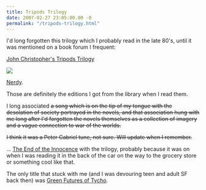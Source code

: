 ```yaml
---
title: Tripods Trilogy
date: 2007-02-27 23:05:00.00 -8
permalink: "/tripods-trilogy.html"
---
```

I'd long forgotten this trilogy which I probably read in the late 80's, until it was mentioned on a book forum I frequent:

[John Christopher's Tripods Trilogy](http://www.amazon.com/Tripods-Trilogy-John-Christopher/dp/0020425716/sr=8-1/qid=1172634787/ref=pd_bbs_sr_1/103-4624407-1586246?ie=UTF8&s=books)

![](/images/tripodsTrilogy.jpg)

[Nerdy](http://www.gnelson.demon.co.uk/tripage/trilogy.html).

Those are definitely the editions I got from the library when I read them.

I long associated <strike>a song which is on the tip of my tongue with the desolation of society portrayed in the novels, and that association hung with me long after I'd forgotten the novels themselves as a collection of imagery and a vague connection to war of the worlds.

I think it was a Peter Gabriel tune, not sure. Will update when I remember.</strike>

... [The End of the Innocence](http://en.wikipedia.org/wiki/The_End_of_the_Innocence_%28song%29) with the trilogy, probably because it was on when I was reading it in the back of the car on the way to the grocery store or something cool like that.

The only title that stuck with me (and I was devouring teen and adult SF back then) was [Green Futures of Tycho](http://www.amazon.com/Green-Futures-Tycho-Starscape/dp/0765352389/sr=1-1/qid=1172635308/ref=sr_1_1/103-4624407-1586246?ie=UTF8&s=books).